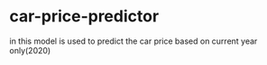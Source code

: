 # car-price-predictor
in this model is used to predict the car price based on current year only(2020)
